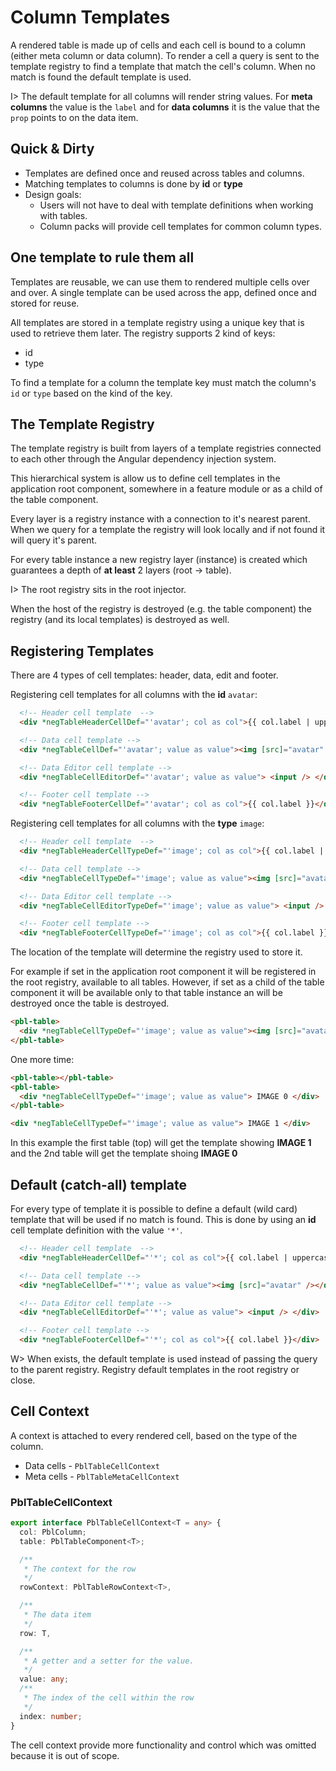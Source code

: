 # Column Templates

A rendered table is made up of cells and each cell is bound to a column (either meta column or data column).
To render a cell a query is sent to the template registry to find a template that match the cell's column. When no match is found the
default template is used.

I> The default template for all columns will render string values. For **meta columns** the value is the `label` and for **data columns**
it is the value that the `prop` points to on the data item.

## Quick & Dirty

- Templates are defined once and reused across tables and columns.
- Matching templates to columns is done by **id** or **type**
- Design goals:
  - Users will not have to deal with template definitions when working with tables.
  - Column packs will provide cell templates for common column types.

## One template to rule them all

Templates are reusable, we can use them to rendered multiple cells over and over. A single template can be used across the app, defined once and stored for reuse.

All templates are stored in a template registry using a unique key that is used to retrieve them later. The registry supports 2 kind of keys:

- id
- type

To find a template for a column the template key must match the column's `id` or `type` based on the kind of the key.

## The Template Registry

The template registry is built from layers of a template registries connected to each other through the Angular dependency injection system.

This hierarchical system is allow us to define cell templates in the application root component, somewhere in a feature module or as a child of the table component.

Every layer is a registry instance with a connection to it's nearest parent. When we query for a template the registry will look
locally and if not found it will query it's parent.

For every table instance a new registry layer (instance) is created which guarantees a depth of **at least** 2 layers (root -> table).

I> The root registry sits in the root injector.

When the host of the registry is destroyed (e.g. the table component) the registry (and its local templates) is destroyed as well.

## Registering Templates

There are 4 types of cell templates: header, data, edit and footer.

Registering cell templates for all columns with the **id** `avatar`:

```html
  <!-- Header cell template  -->
  <div *negTableHeaderCellDef="'avatar'; col as col">{{ col.label | uppercase }}</div>

  <!-- Data cell template -->
  <div *negTableCellDef="'avatar'; value as value"><img [src]="avatar" /></div>

  <!-- Data Editor cell template -->
  <div *negTableCellEditorDef="'avatar'; value as value"> <input /> </div>

  <!-- Footer cell template -->
  <div *negTableFooterCellDef="'avatar'; col as col">{{ col.label }}</div>
```

Registering cell templates for all columns with the **type** `image`:

```html
  <!-- Header cell template  -->
  <div *negTableHeaderCellTypeDef="'image'; col as col">{{ col.label | uppercase }}</div>

  <!-- Data cell template -->
  <div *negTableCellTypeDef="'image'; value as value"><img [src]="avatar" /></div>

  <!-- Data Editor cell template -->
  <div *negTableCellEditorTypeDef="'image'; value as value"> <input /> </div>

  <!-- Footer cell template -->
  <div *negTableFooterCellTypeDef="'image'; col as col">{{ col.label }}</div>
```

The location of the template will determine the registry used to store it.

For example if set in the application root component it will be registered in the root registry, available to all tables. However, if
set as a child of the table component it will be available only to that table instance an will be destroyed once the table is destroyed.

```html
<pbl-table>
  <div *negTableCellTypeDef="'image'; value as value"><img [src]="avatar" /></div>
</pbl-table>
```

One more time:

```html
<pbl-table></pbl-table>
<pbl-table>
  <div *negTableCellTypeDef="'image'; value as value"> IMAGE 0 </div>
</pbl-table>

<div *negTableCellTypeDef="'image'; value as value"> IMAGE 1 </div>
```

In this example the first table (top) will get the template showing **IMAGE 1** and the 2nd table will get the template shoing **IMAGE 0**

## Default (catch-all) template

For every type of template it is possible to define a default (wild card) template that will be used if no match is found. This is done
by using an **id** cell template definition with the value `'*'`.

```html
  <!-- Header cell template  -->
  <div *negTableHeaderCellDef="'*'; col as col">{{ col.label | uppercase }}</div>

  <!-- Data cell template -->
  <div *negTableCellDef="'*'; value as value"><img [src]="avatar" /></div>

  <!-- Data Editor cell template -->
  <div *negTableCellEditorDef="'*'; value as value"> <input /> </div>

  <!-- Footer cell template -->
  <div *negTableFooterCellDef="'*'; col as col">{{ col.label }}</div>
```

W> When exists, the default template is used instead of passing the query to the parent registry. Registry default templates in the root registry or close.

## Cell Context

A context is attached to every rendered cell, based on the type of the column.

- Data cells - `PblTableCellContext`
- Meta cells - `PblTableMetaCellContext`

### PblTableCellContext

```typescript
export interface PblTableCellContext<T = any> {
  col: PblColumn;
  table: PblTableComponent<T>;

  /**
   * The context for the row
   */
  rowContext: PblTableRowContext<T>,

  /**
   * The data item
   */
  row: T,

  /**
   * A getter and a setter for the value.
   */
  value: any;
  /**
   * The index of the cell within the row
   */
  index: number;
}
```

The cell context provide more functionality and control which was omitted because it is out of scope.
